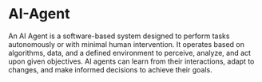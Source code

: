 # AI-Agent
An AI Agent is a software-based system designed to perform tasks autonomously or with minimal human intervention. It operates based on algorithms, data, and a defined environment to perceive, analyze, and act upon given objectives. AI agents can learn from their interactions, adapt to changes, and make informed decisions to achieve their goals.
